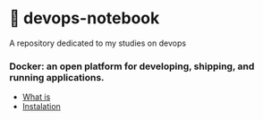 #  📙 devops-notebook
A repository dedicated to my studies on devops

### Docker: an open platform for developing, shipping, and running applications.
- [What is](./Docker/What-is-Docker.md)
- [Instalation](./Docker/Instalation.md)

